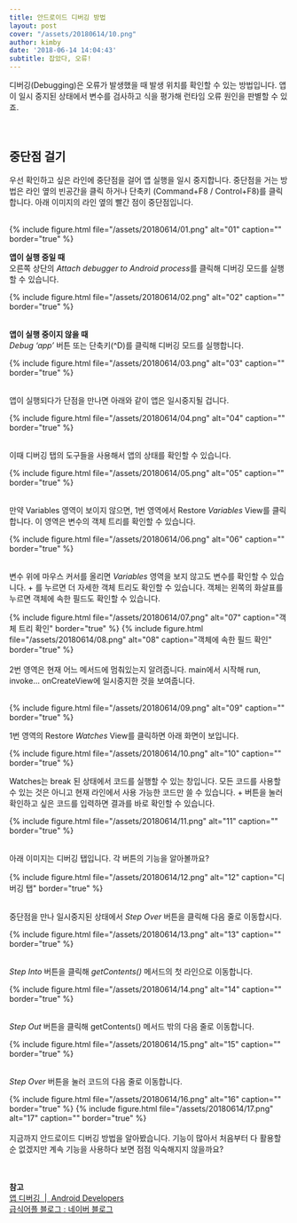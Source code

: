 ```yaml
---
title: 안드로이드 디버깅 방법
layout: post
cover: "/assets/20180614/10.png"
author: kimby
date: '2018-06-14 14:04:43'
subtitle: 잡았다, 오류!
---
```


디버깅(Debugging)은 오류가 발생했을 때 발생 위치를 확인할 수 있는 방법입니다. 앱이 일시 중지된 상태에서 변수를 검사하고 식을 평가해 런타임 오류 원인을 판별할 수 있죠. <br><br><br>

## 중단점 걸기
우선 확인하고 싶은 라인에 중단점을 걸어 앱 실행을 일시 중지합니다. 중단점을 거는 방법은 라인 옆의 빈공간을 클릭 하거나 단축키 (Command+F8 / Control+F8)를 클릭합니다. 아래 이미지의 라인 옆의 빨간 점이 중단점입니다.<br><br>

{% include figure.html file="/assets/20180614/01.png" alt="01" caption="" border="true" %}<br>

**앱이 실행 중일 때**<br>
오른쪽 상단의 *Attach debugger to Android process*를 클릭해 디버깅 모드를 실행할 수 있습니다.<br>

{% include figure.html file="/assets/20180614/02.png" alt="02" caption="" border="true" %}<br><br>

**앱이 실행 중이지 않을 때**<br>
*Debug ‘app’* 버튼 또는 단축키(^D)를 클릭해 디버깅 모드를 실행합니다.<br>

{% include figure.html file="/assets/20180614/03.png" alt="03" caption="" border="true" %}<br><br>

앱이 실행되다가 단점을 만나면 아래와 같이 앱은 일시중지될 겁니다.<br>

{% include figure.html file="/assets/20180614/04.png" alt="04" caption="" border="true" %}<br><br>

이때 디버깅 탭의 도구들을 사용해서 앱의 상태를 확인할 수 있습니다.<br>

{% include figure.html file="/assets/20180614/05.png" alt="05" caption="" border="true" %}<br><br>

만약 Variables 영역이 보이지 않으면, 1번 영역에서 Restore *Variables* View를 클릭합니다. 이 영역은 변수의 객체 트리를 확인할 수 있습니다.<br>

{% include figure.html file="/assets/20180614/06.png" alt="06" caption="" border="true" %}<br><br>

변수 위에 마우스 커서를 올리면 *Variables* 영역을 보지 않고도 변수를 확인할 수 있습니다. + 를 누르면 더 자세한 객체 트리도 확인할 수 있습니다. 객체는 왼쪽의 화살표를 누르면 객체에 속한 필드도 확인할 수 있습니다.<br>

{% include figure.html file="/assets/20180614/07.png" alt="07" caption="객체 트리 확인" border="true" %}
{% include figure.html file="/assets/20180614/08.png" alt="08" caption="객체에 속한 필드 확인" border="true" %} 
<br><br>
2번 영역은 현재 어느 메서드에 멈춰있는지 알려줍니다. main에서 시작해 run, invoke... onCreateView에 일시중지한 것을 보여줍니다.<br><br>

{% include figure.html file="/assets/20180614/09.png" alt="09" caption="" border="true" %}<br>

1번 영역의 Restore *Watches* View를 클릭하면 아래 화면이 보입니다.<br>

{% include figure.html file="/assets/20180614/10.png" alt="10" caption="" border="true" %}<br>

Watches는 break 된 상태에서 코드를 실행할 수 있는 창입니다. 모든 코드를 사용할 수 있는 것은 아니고 현재 라인에서 사용 가능한 코드만 쓸 수 있습니다. + 버튼을 눌러 확인하고 싶은 코드를 입력하면 결과를 바로 확인할 수 있습니다.<br>

{% include figure.html file="/assets/20180614/11.png" alt="11" caption="" border="true" %}<br><br>

아래 이미지는 디버깅 탭입니다. 각 버튼의 기능을 알아볼까요?<br>

{% include figure.html file="/assets/20180614/12.png" alt="12" caption="디버깅 탭" border="true" %}<br><br>

중단점을 만나 일시중지된 상태에서 *Step Over* 버튼을 클릭해 다음 줄로 이동합시다.<br>

{% include figure.html file="/assets/20180614/13.png" alt="13" caption="" border="true" %}<br><br>

*Step Into* 버튼을 클릭해 *getContents()* 메서드의 첫 라인으로 이동합니다.<br>

{% include figure.html file="/assets/20180614/14.png" alt="14" caption="" border="true" %}<br><br>

*Step Out* 버튼을 클릭해 getContents() 메서드 밖의 다음 줄로 이동합니다.<br>

{% include figure.html file="/assets/20180614/15.png" alt="15" caption="" border="true" %}<br><br>

*Step Over* 버튼을 눌러 코드의 다음 줄로 이동합니다.<br>

{% include figure.html file="/assets/20180614/16.png" alt="16" caption="" border="true" %}
{% include figure.html file="/assets/20180614/17.png" alt="17" caption="" border="true" %}
<br><br>
지금까지 안드로이드 디버깅 방법을 알아봤습니다. 기능이 많아서 처음부터 다 활용할 순 없겠지만 계속 기능을 사용하다 보면 점점 익숙해지지 않을까요? <br><br><br>


**참고**<br>
[앱 디버깅  |  Android Developers](https://developer.android.com/studio/debug/?hl=ko#systemLogWrite)<br>
[급식어플 블로그 : 네이버 블로그](https://blog.naver.com/eominsuk55/220231186189)<br><br><br>
